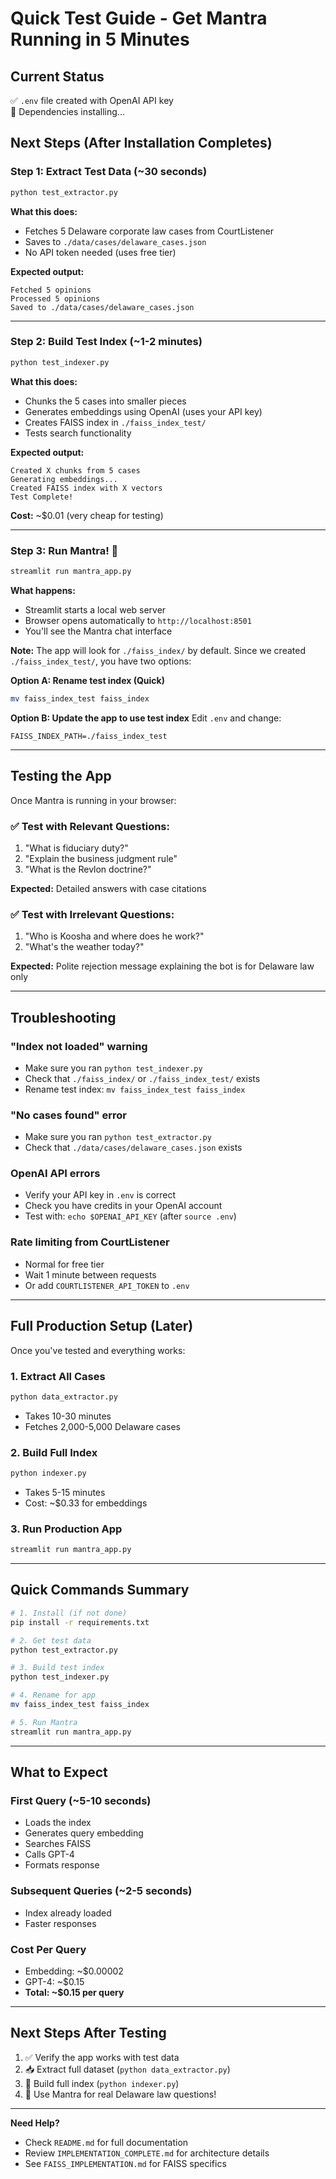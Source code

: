 # Quick Test Guide - Get Mantra Running in 5 Minutes

## Current Status
✅ `.env` file created with OpenAI API key  
🔄 Dependencies installing...

## Next Steps (After Installation Completes)

### Step 1: Extract Test Data (~30 seconds)
```bash
python test_extractor.py
```

**What this does:**
- Fetches 5 Delaware corporate law cases from CourtListener
- Saves to `./data/cases/delaware_cases.json`
- No API token needed (uses free tier)

**Expected output:**
```
Fetched 5 opinions
Processed 5 opinions
Saved to ./data/cases/delaware_cases.json
```

---

### Step 2: Build Test Index (~1-2 minutes)
```bash
python test_indexer.py
```

**What this does:**
- Chunks the 5 cases into smaller pieces
- Generates embeddings using OpenAI (uses your API key)
- Creates FAISS index in `./faiss_index_test/`
- Tests search functionality

**Expected output:**
```
Created X chunks from 5 cases
Generating embeddings...
Created FAISS index with X vectors
Test Complete!
```

**Cost:** ~$0.01 (very cheap for testing)

---

### Step 3: Run Mantra! 🚀
```bash
streamlit run mantra_app.py
```

**What happens:**
- Streamlit starts a local web server
- Browser opens automatically to `http://localhost:8501`
- You'll see the Mantra chat interface

**Note:** The app will look for `./faiss_index/` by default. Since we created `./faiss_index_test/`, you have two options:

**Option A: Rename test index (Quick)**
```bash
mv faiss_index_test faiss_index
```

**Option B: Update the app to use test index**
Edit `.env` and change:
```
FAISS_INDEX_PATH=./faiss_index_test
```

---

## Testing the App

Once Mantra is running in your browser:

### ✅ Test with Relevant Questions:
1. "What is fiduciary duty?"
2. "Explain the business judgment rule"
3. "What is the Revlon doctrine?"

**Expected:** Detailed answers with case citations

### ✅ Test with Irrelevant Questions:
1. "Who is Koosha and where does he work?"
2. "What's the weather today?"

**Expected:** Polite rejection message explaining the bot is for Delaware law only

---

## Troubleshooting

### "Index not loaded" warning
- Make sure you ran `python test_indexer.py`
- Check that `./faiss_index/` or `./faiss_index_test/` exists
- Rename test index: `mv faiss_index_test faiss_index`

### "No cases found" error
- Make sure you ran `python test_extractor.py`
- Check that `./data/cases/delaware_cases.json` exists

### OpenAI API errors
- Verify your API key in `.env` is correct
- Check you have credits in your OpenAI account
- Test with: `echo $OPENAI_API_KEY` (after `source .env`)

### Rate limiting from CourtListener
- Normal for free tier
- Wait 1 minute between requests
- Or add `COURTLISTENER_API_TOKEN` to `.env`

---

## Full Production Setup (Later)

Once you've tested and everything works:

### 1. Extract All Cases
```bash
python data_extractor.py
```
- Takes 10-30 minutes
- Fetches 2,000-5,000 Delaware cases

### 2. Build Full Index
```bash
python indexer.py
```
- Takes 5-15 minutes
- Cost: ~$0.33 for embeddings

### 3. Run Production App
```bash
streamlit run mantra_app.py
```

---

## Quick Commands Summary

```bash
# 1. Install (if not done)
pip install -r requirements.txt

# 2. Get test data
python test_extractor.py

# 3. Build test index
python test_indexer.py

# 4. Rename for app
mv faiss_index_test faiss_index

# 5. Run Mantra
streamlit run mantra_app.py
```

---

## What to Expect

### First Query (~5-10 seconds)
- Loads the index
- Generates query embedding
- Searches FAISS
- Calls GPT-4
- Formats response

### Subsequent Queries (~2-5 seconds)
- Index already loaded
- Faster responses

### Cost Per Query
- Embedding: ~$0.00002
- GPT-4: ~$0.15
- **Total: ~$0.15 per query**

---

## Next Steps After Testing

1. ✅ Verify the app works with test data
2. 📥 Extract full dataset (`python data_extractor.py`)
3. 🔨 Build full index (`python indexer.py`)
4. 🚀 Use Mantra for real Delaware law questions!

---

**Need Help?**
- Check `README.md` for full documentation
- Review `IMPLEMENTATION_COMPLETE.md` for architecture details
- See `FAISS_IMPLEMENTATION.md` for FAISS specifics
